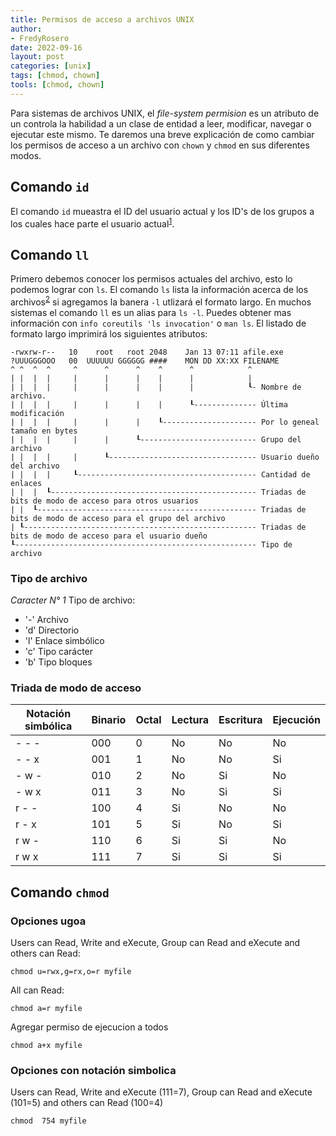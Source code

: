 ```yaml
---
title: Permisos de acceso a archivos UNIX
author: 
- FredyRosero
date: 2022-09-16
layout: post
categories: [unix]
tags: [chmod, chown]
tools: [chmod, chown]
---
```

Para sistemas de archivos UNIX, el *file-system permision* es un atributo de un controla la habilidad a un clase de entidad a leer, modificar, navegar o ejecutar este mismo. Te daremos una breve explicación de como cambiar los permisos de acceso a un archivo con `chown` y `chmod` en sus diferentes modos.
<!--more-->

## Comando `id`
El comando `id` mueastra el ID del usuario actual y los ID's de los grupos a los cuales hace parte el usuario actual<sup>[1]</sup>.

## Comando `ll`
Primero debemos conocer los permisos actuales del archivo, esto lo podemos lograr con `ls`. El comando `ls` lista la información acerca de los archivos<sup>[2]</sup> si agregamos la banera `-l` utlizará el formato largo. En muchos sistemas el comando `ll` es un alias para `ls -l`. Puedes obtener mas información con `info coreutils 'ls invocation'` o `man ls`. El listado de formato largo imprimirá los siguientes atributos:

```
-rwxrw-r--   10    root   root 2048    Jan 13 07:11 afile.exe
?UUUGGGOOO   00  UUUUUU GGGGGG ####    MON DD XX:XX FILENAME
^ ^  ^  ^     ^      ^      ^    ^      ^            ^  
| |  |  |     |      |      |    |      |            |
| |  |  |     |      |      |    |      |            ┖- Nombre de archivo.
| |  |  |     |      |      |    |      ┖-------------- Última modificación
| |  |  |     |      |      |    ┖--------------------- Por lo geneal tamaño en bytes
| |  |  |     |      |      ┖-------------------------- Grupo del archivo
| |  |  |     |      ┖--------------------------------- Usuario dueño del archivo
| |  |  |     ┖---------------------------------------- Cantidad de enlaces
| |  |  ┖---------------------------------------------- Triadas de bits de modo de acceso para otros usuarios
| |  ┖------------------------------------------------- Triadas de bits de modo de acceso para el grupo del archivo
| ┖---------------------------------------------------- Triadas de bits de modo de acceso para el usuario dueño
┖------------------------------------------------------ Tipo de archivo  
```

### Tipo de archivo
*Caracter N° 1*
Tipo de archivo: 
* '-' Archivo
* 'd' Directorio
* 'l' Enlace simbólico
* 'c'  Tipo carácter
* 'b' Tipo bloques

### Triada de modo de acceso

| Notación simbólica    | Binario   | Octal | Lectura   | Escritura | Ejecución |
|---                    |---        |---    |---        |---        |---        |
| - - -                 | 000       | 0     | No        | No        | No        |
| - - x                 | 001       | 1     | No        | No        | Si        |
| - w -                 | 010       | 2     | No        | Si        | No        |
| - w x                 | 011       | 3     | No        | Si        | Si        |
| r - -                 | 100       | 4     | Si        | No        | No        |
| r - x                 | 101       | 5     | Si        | No        | Si        |
| r w -                 | 110       | 6     | Si        | Si        | No        |
| r w x                 | 111       | 7     | Si        | Si        | Si        |

## Comando `chmod`

### Opciones ugoa
Users can Read, Write and eXecute, Group can Read and eXecute and others can Read:
```
chmod u=rwx,g=rx,o=r myfile
```

All can Read:
```
chmod a=r myfile
```

Agregar permiso de ejecucion a todos
```
chmod a+x myfile
```

### Opciones con notación simbolica
Users can Read, Write and eXecute (111=7), Group can Read and eXecute (101=5) and others can Read (100=4)
```
chmod  754 myfile
```


[1]: https://man7.org/linux/man-pages/man1/id.1.html
[2]: https://man7.org/linux/man-pages/man1/ls.1.html
[3]: https://ufpr.dl.sourceforge.net/project/linuxcommand/TLCL/13.07/TLCL-13.07.pdf